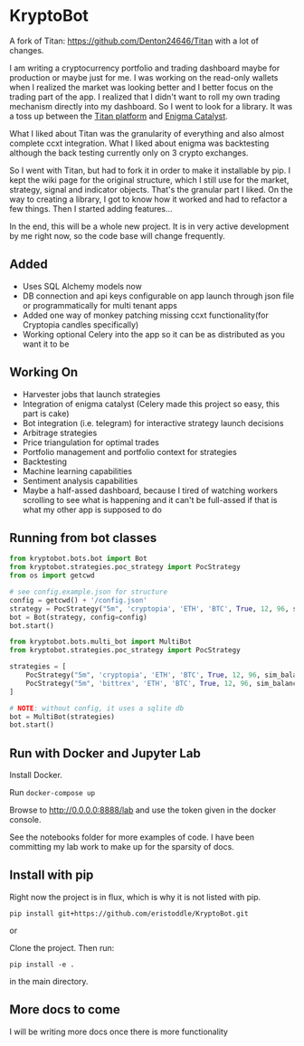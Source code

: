# KryptoBot

A fork of Titan: https://github.com/Denton24646/Titan with a lot of changes.

I am writing a cryptocurrency portfolio and trading dashboard maybe for production or maybe just for me. I was working on the read-only wallets when I realized the market was looking better and I better focus on the trading part of the app. I realized that I didn't want to roll my own trading mechanism directly into my dashboard. So I went to look for a library. It was a toss up between the [Titan platform](https://github.com/Denton24646/Titan) and [Enigma Catalyst](https://github.com/enigmampc/catalyst).

What I liked about Titan was the granularity of everything and also almost complete ccxt integration. What I liked about enigma was backtesting although the back testing currently only on 3 crypto exchanges.

So I went with Titan, but had to fork it in order to make it installable by pip. I kept the wiki page for the original structure, which I still use for the market, strategy, signal and indicator objects. That's the granular part I liked. On the way to creating a library, I got to know how it worked and had to refactor a few things. Then I started adding features...

In the end, this will be a whole new project. It is in very active development by me right now, so the code base will change frequently.

## Added

- Uses SQL Alchemy models now
- DB connection and api keys configurable on app launch through json file or programmatically for multi tenant apps
- Added one way of monkey patching missing ccxt functionality(for Cryptopia candles specifically)
- Working optional Celery into the app so it can be as distributed as you want it to be

## Working On

- Harvester jobs that launch strategies
- Integration of enigma catalyst (Celery made this project so easy, this part is cake)
- Bot integration (i.e. telegram) for interactive strategy launch decisions
- Arbitrage strategies
- Price triangulation for optimal trades
- Portfolio management and portfolio context for strategies
- Backtesting
- Machine learning capabilities
- Sentiment analysis capabilities
- Maybe a half-assed dashboard, because I tired of watching workers scrolling to see what is happening and it can't be full-assed if that is what my other app is supposed to do

## Running from bot classes

```python
from kryptobot.bots.bot import Bot
from kryptobot.strategies.poc_strategy import PocStrategy
from os import getcwd

# see config.example.json for structure
config = getcwd() + '/config.json'
strategy = PocStrategy("5m", 'cryptopia', 'ETH', 'BTC', True, 12, 96, sim_balance=10)
bot = Bot(strategy, config=config)
bot.start()

```



```python
from kryptobot.bots.multi_bot import MultiBot
from kryptobot.strategies.poc_strategy import PocStrategy

strategies = [
    PocStrategy("5m", 'cryptopia', 'ETH', 'BTC', True, 12, 96, sim_balance=10),
    PocStrategy("5m", 'bittrex', 'ETH', 'BTC', True, 12, 96, sim_balance=10)
]

# NOTE: without config, it uses a sqlite db
bot = MultiBot(strategies)
bot.start()

```

## Run with Docker and Jupyter Lab

Install Docker.

Run `docker-compose up`

Browse to http://0.0.0.0:8888/lab and use the token given in the docker console.

See the notebooks folder for more examples of code. I have been committing my lab work to make up for the sparsity of docs.

## Install with pip

Right now the project is in flux, which is why it is not listed with pip.

`pip install git+https://github.com/eristoddle/KryptoBot.git`

or

Clone the project. Then run:

`pip install -e .`

in the main directory.

## More docs to come

I will be writing more docs once there is more functionality
